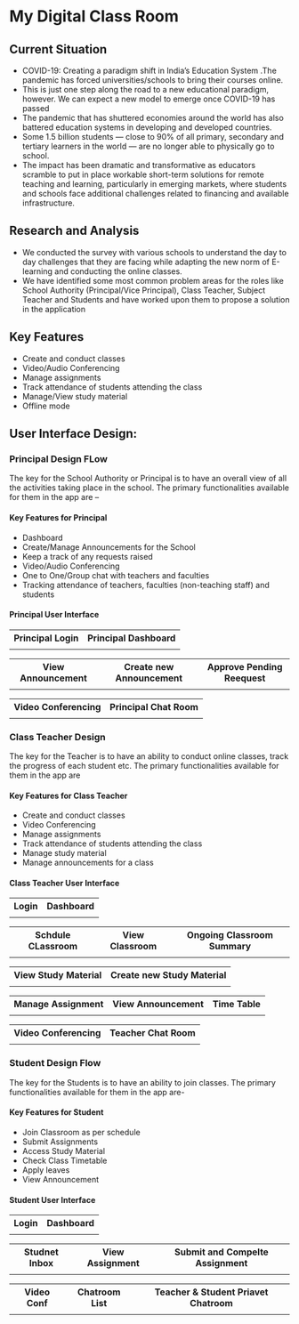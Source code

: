 # My Digital Class Room



## Current Situation 
- COVID-19: Creating a paradigm shift in India’s Education System .The pandemic has forced universities/schools to bring their courses online.
- This is just one step along the road to a new educational paradigm, however. We can expect a new model to emerge once COVID-19 has passed
- The pandemic that has shuttered economies around the world has also battered education systems in developing and developed countries.
- Some 1.5 billion students — close to 90% of all primary, secondary and tertiary learners in the world — are no longer able to physically go to school.
- The impact has been dramatic and transformative as educators scramble to put in place workable short-term solutions for remote teaching and learning, particularly in emerging markets, where students and schools face additional challenges related to financing and available infrastructure.

##  Research and Analysis
- We conducted the survey with various schools to understand the day to day challenges that they are facing while adapting the new norm of E-learning and conducting the online classes. 
- We have identified some most common problem areas for the roles like School Authority (Principal/Vice Principal), Class Teacher, Subject Teacher and Students and have worked upon them to propose a solution in the application


##  Key Features 

-	Create and conduct classes
-	Video/Audio Conferencing
-	Manage assignments 
-	Track attendance of students attending the class
-	Manage/View study material
- Offline mode 


## User Interface Design:
 ### Principal Design FLow 
 The key for the School Authority or Principal is to have an overall view of all the activities taking place in the school. The primary functionalities available for them in the app are –
####  Key Features for Principal
-	Dashboard 
- Create/Manage Announcements for the School
-	Keep a track of any requests raised
- Video/Audio Conferencing
-	One to One/Group chat with teachers and faculties
-	Tracking attendance of teachers, faculties (non-teaching staff) and students

 #### Principal User Interface


 <table>
 <th>Principal Login</th>
  <th>Principal Dashboard</th>
 <tr>
   <td>
    <img src="./images/Login_Page_-_Principal.png" alt="">   
   </td>
  <td>
   <img src="./images/Dashboard_-_Principal.png" alt="">     
   </td>
</tr>
</table>

 <table>
 <th>View Announcement</th>
 <th>Create new Announcement</th>
  <th>Approve Pending Reequest</th>

 <tr>
   <td>
  <img src="./images/View_Announcements_-_Principal.png" alt="">     
   
   </td>
  <td>
   <img src="./images/Create_Announcement_-_Teacher.png" alt="">     
   
   </td>
     <td>
   <img src="./images/Approve_leaves_-_Teacher.png" alt=""> 
   </td>
</tr>
</table>

 <table>
 <th>Video Conferencing</th>
 <th>Principal Chat Room</th>
 <tr>
   <td>
  <img src="./images/Video_conf.png" alt="">
  </td>
 <td>
  <img src="./images/Chat_Room_-_Principal.png" alt="">
  </td>
</tr>
</table>

 ### Class Teacher Design 
The key for the Teacher is to have an ability to conduct online classes, track the progress of each student etc. The primary functionalities available for them in the app are 

####  Key Features for Class Teacher

-	Create and conduct classes
-	Video Conferencing
-	Manage assignments 
-	Track attendance of students attending the class
-	Manage study material
-	Manage announcements for a class

 #### Class Teacher User Interface

<table>
 <th>Login</th>
 <th>Dashboard</th>
 <tr>
   <td>
    <img src="./images/Login_Page_-_Teacher.png" alt="">
  </td>
 <td>
    <img src="./images/Dashboard_-_Teacher.png" alt="">
  </td>
</tr>
</table>
<table>
  <th>Schdule CLassroom</th>
 <th>View Classroom</th>
  <th>Ongoing Classroom Summary</th>

 <tr>
 <td>
  <img src="./images/Schedule_Classroom_-_Teacher.png" alt="">
  </td>
   <td>
  <img src="./images/XX_-_Student_Landing_Page.png" alt="">
  </td>
  <td>
  <img src="./images/Class_Summary_-_Teacher.png" alt="">
  </td>
 
 
</tr>
</table>

<table>
 <th>View Study Material</th>
 <th>Create new Study Material</th>
 <tr>
   <td>
  <img src="./images/Study_material_-_Manage_-_Teacher.png" alt="">
  </td>
 <td>
  <img src="./images/create_study.png" alt="">
  </td>
 
</tr>
</table>

<table>
 <th>Manage Assignment</th>
 <th>View Announcement</th>
 <th>Time Table</th>
 <tr>
   <td>
  <img src="./images/create_Ass.png" alt="">   
  </td>
 <td>
  <img src="./images/View_Announcements_-_Teacher.png" alt="">  
  </td>
 <td>
  <img src="./images/View_Timetable_-_Teacher.png" alt="">
  </td>
</tr>
</table>

 <table>
 <th>Video Conferencing</th>
 <th>Teacher Chat Room</th>
 <tr>
   <td>
  <img src="./images/Video_conf.png" alt="">
  </td>
 <td>
  <img src="./images/XX_-_Public_Chat_-_Teacher.png" alt="">  
  </td>
</tr>
</table>

 ### Student Design Flow
The key for the Students is to have an ability to join classes. The primary functionalities available for them in the app are-
####  Key Features for Student

-	Join Classroom as per schedule
-	Submit Assignments
- Access Study Material
-	Check Class Timetable
-	Apply leaves
-	View Announcement

 #### Student User Interface

<table>
 <th>Login</th>
 <th>Dashboard</th>
 <tr>
   <td>
  <img src="./images/Login_Page_-_Student.png" alt="">
  </td>
 <td>
  <img src="./images/Dashboard_-_Student.png" alt="">
  </td>
</tr>
</table>
 

<table>
 <th>Studnet Inbox</th>
 <th>View Assignment</th>
 <th>Submit and Compelte Assignment</th>
 <tr>
   <td>
  <img src="./images/Studnet_inbox.png" alt="">
  </td>
 <td>
  <img src="./images/Assignments_-_View_-_Student.png" alt="">
  </td>
   <td>
  <img src="./images/Assignments_-_Submit_-_Student.png" alt="">
  </td>
</tr>
</table>


<table>
 <th>Video Conf</th>
 <th>Chatroom List</th>
 <th>Teacher & Student Priavet Chatroom</th>
 <tr>
   <td>
  <img src="./images/Video_conf.png" alt="">
  </td>
<td>
  <img src="./images/Student_List_-_Teacher.png" alt="">
  </td>
   <td>
  <img src="./images/Chat_Room_-_Student.png" alt="">
  </td>
</tr>
</table>
